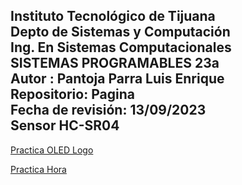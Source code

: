## Instituto Tecnológico de Tijuana <br> Depto de Sistemas y Computación <br> Ing. En Sistemas Computacionales <br> SISTEMAS PROGRAMABLES 23a <br> Autor : Pantoja Parra Luis Enrique <br> Repositorio: Pagina<br> Fecha de revisión:   13/09/2023  <br> Sensor  HC-SR04


[Practica OLED Logo](Practicas/practica2-1.html)

[Practica Hora](PracticaHora.md)
